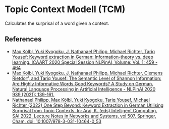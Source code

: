 # Topic Context Modell (TCM)

Calculates the surprisal of a word given a context.

## References
* [Max Kölbl, Yuki Kyogoku, J. Nathanael Philipp, Michael Richter, Tariq Yousef: Keyword extraction in German: Information-theory vs. deep learning. ICAART 2020 Special Session NLPinAI, Volume: Vol. 1: 459 - 464](https://doi.org/10.1007/978-3-030-63787-3_5)
* [Max Kölbl, Yuki Kyogoku, J. Nathanael Philipp, Michael Richter, Clemens Rietdorf, and Tariq Yousef: The Semantic Level of Shannon Information: Are Highly Informative Words Good Keywords? A Study on German. Natural Language Processing in Artificial Intelligence - NLPinAI 2020 939 (2021): 139-161.](https://doi.org/10.1007/978-3-030-63787-3_5)
* [Nathanael Philipp, Max Kölbl, Yuki Kyogoku, Tariq Yousef, Michael Richter (2022) One Step Beyond: Keyword Extraction in German Utilising Surprisal from Topic Contexts. In: Arai, K. (eds) Intelligent Computing. SAI 2022. Lecture Notes in Networks and Systems, vol 507. Springer, Cham. doi: 10.1007/978-3-031-10464-0_53](https://doi.org/10.1007/978-3-031-10464-0_53)
